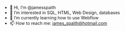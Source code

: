 - 👋 Hi, I’m @jamesspaith
- 👀 I’m interested in SQL, HTML, Web Design, databases
- 🌱 I’m currently learning how to use Webflow
- 📫 How to reach me: james_spaith@hotmail.com 

<!---
jamesspaith/jamesspaith is a ✨ special ✨ repository because its `README.md` (this file) appears on your GitHub profile.
You can click the Preview link to take a look at your changes.
--->
